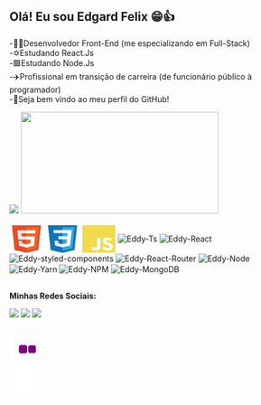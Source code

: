 ## Olá! Eu sou Edgard Felix 😁👍

-👨‍💻Desenvolvedor Front-End (me especializando em Full-Stack) <br>
-✡️Estudando React.Js <br>
-🟩Estudando Node.Js <br>
-✈️Profissional em transição de carreira (de funcionário público à programador) <br>
-💫Seja bem vindo ao meu perfil do GitHub!

<div>
  <img height="180em" src="https://github-readme-stats.vercel.app/api?username=dev-edgardfelix&show_icons=true&theme=dark"/> 
  <img height="180em" width="350em" src="https://github-readme-stats.vercel.app/api/top-langs/?username=dev-edgardfelix&layout=donut&theme=dark"/>
</div>

<div style="display: inline_block"><br>
  <img align="center" alt="Eddy-HTML" height="50" width="60" src="https://raw.githubusercontent.com/devicons/devicon/master/icons/html5/html5-original.svg">
  <img align="center" alt="Eddy-CSS" height="50" width="60" src="https://raw.githubusercontent.com/devicons/devicon/master/icons/css3/css3-original.svg">
  <img align="center" alt="Eddy-Js" height="50" width="60" src="https://raw.githubusercontent.com/devicons/devicon/master/icons/javascript/javascript-plain.svg">
  <img align="center" alt="Eddy-Ts" height="50" width="60" src="https://cdn.jsdelivr.net/gh/devicons/devicon@latest/icons/typescript/typescript-original.svg" />
  <img align="center" alt="Eddy-React" height="50" width="60" src="https://cdn.jsdelivr.net/gh/devicons/devicon@latest/icons/react/react-original-wordmark.svg" />
  <img align="center" alt="Eddy-styled-components" height="50" width="60" src="https://cdn.jsdelivr.net/gh/devicons/devicon@latest/icons/styledcomponents/styledcomponents-original-wordmark.svg" />
  <img align="center" alt="Eddy-React-Router" height="50" width="60" src="https://cdn.jsdelivr.net/gh/devicons/devicon@latest/icons/reactrouter/reactrouter-original-wordmark.svg" />
  <img align="center" alt="Eddy-Node" height="50" width="60" src="https://cdn.jsdelivr.net/gh/devicons/devicon@latest/icons/nodejs/nodejs-plain-wordmark.svg" />
  <img align="center" alt="Eddy-Yarn" height="50" width="60" src="https://cdn.jsdelivr.net/gh/devicons/devicon@latest/icons/yarn/yarn-original-wordmark.svg" />
  <img align="center" alt="Eddy-NPM" height="50" width="60" src="https://cdn.jsdelivr.net/gh/devicons/devicon@latest/icons/npm/npm-original-wordmark.svg" />
  <img align="center" alt="Eddy-MongoDB" height="50" width="60" src="https://cdn.jsdelivr.net/gh/devicons/devicon@latest/icons/mongodb/mongodb-plain-wordmark.svg" />
</div>

##
<p><strong>Minhas Redes Sociais:</strong> </p>
<div> 
  <a href="https://instagram.com/diariodeumdev2025" target="_blank"><img src="https://img.shields.io/badge/-Instagram-%23E4405F?style=for-the-badge&logo=instagram&logoColor=white" target="_blank"></a>
  <a href = "mailto:edgard.oficiallink05@gmail.com"><img src="https://img.shields.io/badge/-Gmail-%23333?style=for-the-badge&logo=gmail&logoColor=white" target="_blank"></a>
  <a href="https://www.linkedin.com/in/edgard-felix" target="_blank"><img src="https://img.shields.io/badge/-LinkedIn-%230077B5?style=for-the-badge&logo=linkedin&logoColor=white" target="_blank"></a> 
</div>

##

![snake gif](https://github.com/dev-edgardfelix/dev-edgardfelix/blob/output/github-contribution-grid-snake.gif)
